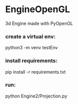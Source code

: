 # EngineOpenGL
3d Engine made with PyOpenGL

### create a virtual env:
python3 -m venv testEnv

### install requirements:
pip install -r requirements.txt

### run:
python Engine2/Projection.py
